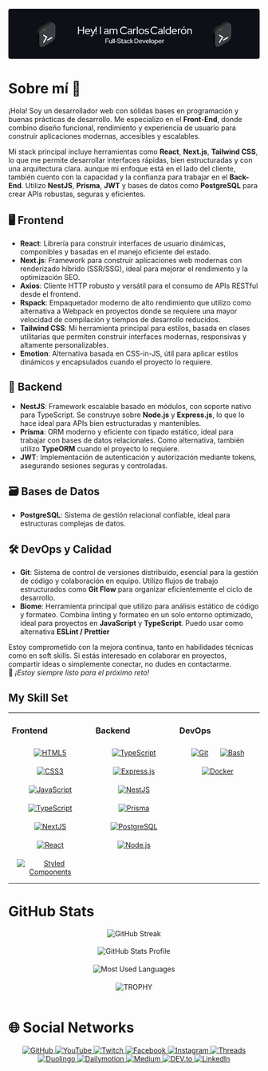 ![Header](./src/img/github-header-image.png)

# Sobre mí 👋

¡Hola! Soy un desarrollador web con sólidas bases en programación y buenas prácticas de desarrollo. Me especializo en el **Front-End**, donde combino diseño funcional, rendimiento y experiencia de usuario para construir aplicaciones modernas, accesibles y escalables.

Mi stack principal incluye herramientas como **React**, **Next.js**, **Tailwind CSS**, lo que me permite desarrollar interfaces rápidas, bien estructuradas y con una arquitectura clara.  aunque mi enfoque está en el lado del cliente, también cuento con la capacidad y la confianza para trabajar en el **Back-End**. Utilizo **NestJS**, **Prisma**, **JWT** y bases de datos como **PostgreSQL** para crear APIs robustas, seguras y eficientes.

## 🖥️ Frontend

- **React**: Librería para construir interfaces de usuario dinámicas, componibles y basadas en el manejo eficiente del estado.
- **Next.js**: Framework para construir aplicaciones web modernas con renderizado híbrido (SSR/SSG), ideal para mejorar el rendimiento y la optimización SEO.
- **Axios**: Cliente HTTP robusto y versátil para el consumo de APIs RESTful desde el frontend.
- **Rspack**: Empaquetador moderno de alto rendimiento que utilizo como alternativa a Webpack en proyectos donde se requiere una mayor velocidad de compilación y tiempos de desarrollo reducidos.
- **Tailwind CSS**: Mi herramienta principal para estilos, basada en clases utilitarias que permiten construir interfaces modernas, responsivas y altamente personalizables.
- **Emotion**: Alternativa basada en CSS-in-JS, útil para aplicar estilos dinámicos y encapsulados cuando el proyecto lo requiere.

## 🧠 Backend

- **NestJS**: Framework escalable basado en módulos, con soporte nativo para TypeScript. Se construye sobre **Node.js** y **Express.js**, lo que lo hace ideal para APIs bien estructuradas y mantenibles.
- **Prisma**: ORM moderno y eficiente con tipado estático, ideal para trabajar con bases de datos relacionales. Como alternativa, también utilizo **TypeORM** cuando el proyecto lo requiere.
- **JWT**: Implementación de autenticación y autorización mediante tokens, asegurando sesiones seguras y controladas.

## 🗃️ Bases de Datos

- **PostgreSQL**: Sistema de gestión relacional confiable, ideal para estructuras complejas de datos.

## 🛠️ DevOps y Calidad

- **Git**: Sistema de control de versiones distribuido, esencial para la gestión de código y colaboración en equipo. Utilizo flujos de trabajo estructurados como **Git Flow** para organizar eficientemente el ciclo de desarrollo.
- **Biome**: Herramienta principal que utilizo para análisis estático de código y formateo. Combina linting y formateo en un solo entorno optimizado, ideal para proyectos en **JavaScript** y **TypeScript**. Puedo usar como alternativa **ESLint / Prettier**

Estoy comprometido con la mejora continua, tanto en habilidades técnicas como en soft skills. Si estás interesado en colaborar en proyectos, compartir ideas o simplemente conectar, no dudes en contactarme.  
🚀 *¡Estoy siempre listo para el próximo reto!*

## My Skill Set  

<table><tr><td valign="top" width="33%">

### Frontend  

<div align="center">  
<a href="https://en.wikipedia.org/wiki/HTML5" target="_blank"><img style="margin: 10px" src="https://profilinator.rishav.dev/skills-assets/html5-original-wordmark.svg" alt="HTML5" height="75" /></a>  
<a href="https://www.w3schools.com/css/" target="_blank"><img style="margin: 10px" src="https://profilinator.rishav.dev/skills-assets/css3-original-wordmark.svg" alt="CSS3" height="75" /></a>  
<a href="https://www.javascript.com/" target="_blank"><img style="margin: 10px" src="https://profilinator.rishav.dev/skills-assets/javascript-original.svg" alt="JavaScript" height="75" /></a>  
<a href="https://www.typescriptlang.org/" target="_blank"><img style="margin: 10px" src="https://profilinator.rishav.dev/skills-assets/typescript-original.svg" alt="TypeScript" height="75" /></a>  
<a href="https://nextjs.org/" target="_blank"><img style="margin: 10px" src="https://profilinator.rishav.dev/skills-assets/nextjs.png" alt="NextJS" height="75" /></a>  
<a href="https://reactjs.org/" target="_blank"><img style="margin: 10px" src="https://profilinator.rishav.dev/skills-assets/react-original-wordmark.svg" alt="React" height="75" /></a>  
<a href="https://styled-components.com/" target="_blank"><img style="margin: 10px" src="https://profilinator.rishav.dev/skills-assets/styled-components.png" alt="Styled Components" height="75" /></a>  
</div>

</td><td valign="top" width="33%">

### Backend  

<div align="center">  
<a href="https://www.typescriptlang.org/" target="_blank"><img style="margin: 10px" src="https://profilinator.rishav.dev/skills-assets/typescript-original.svg" alt="TypeScript" height="75" /></a>  
<a href="https://expressjs.com/" target="_blank"><img style="margin: 10px" src="https://profilinator.rishav.dev/skills-assets/express-original-wordmark.svg" alt="Express.js" height="75" /></a>  
<a href="https://nestjs.com/" target="_blank"><img style="margin: 10px" src="https://profilinator.rishav.dev/skills-assets/nestjs.svg" alt="NestJS" height="75" /></a>  
<a href="https://www.prisma.io/" target="_blank"><img style="margin: 10px" src="https://profilinator.rishav.dev/skills-assets/prisma.png" alt="Prisma" height="75" /></a>  
<a href="https://www.postgresql.org/" target="_blank"><img style="margin: 10px" src="https://profilinator.rishav.dev/skills-assets/postgresql-original-wordmark.svg" alt="PostgreSQL" height="75" /></a>  
<a href="https://nodejs.org/" target="_blank"><img style="margin: 10px" src="https://profilinator.rishav.dev/skills-assets/nodejs-original-wordmark.svg" alt="Node.js" height="75" /></a>  
</div>

</td><td valign="top" width="33%">

### DevOps  

<div align="center">  
<a href="https://github.com/" target="_blank"><img style="margin: 10px" src="https://profilinator.rishav.dev/skills-assets/git-scm-icon.svg" alt="Git" height="75" /></a>  
<a href="https://www.gnu.org/software/bash/" target="_blank"><img style="margin: 10px" src="https://profilinator.rishav.dev/skills-assets/gnu_bash-icon.svg" alt="Bash" height="75" /></a>  
<a href="https://www.docker.com/" target="_blank"><img style="margin: 10px" src="https://profilinator.rishav.dev/skills-assets/docker-original-wordmark.svg" alt="Docker" height="75" /></a>  
</div>

</td></tr></table>

# GitHub Stats

<div>
  <div align="center">
    <img src="https://github-readme-streak-stats.herokuapp.com?user=CarlitosEngineer&theme=transparent&hide_border=true&short_numbers=true" alt="GitHub Streak" />
  </div>
  <br />
  <div align="center">
      <img align="center" width=60% src="https://github-readme-stats.vercel.app/api?username=CarlitosEngineer&show_icons=true&theme=transparent&hide_border=true&short_numbers=true" alt="GitHub Stats Profile" />
  </div>
  <br />
  <div align="center">
      <img align="center" width=50% src="https://github-readme-stats.vercel.app/api/top-langs/?username=CarlitosEngineer&layout=compact&theme=transparent&hide_border=true" alt="Most Used Languages" />
  </div>
  <br />
  <div align="center">
      <img align="center" width="75%" src="https://github-profile-trophy.vercel.app/?username=CarlitosEngineer&theme=transparent&row=1&column=4&margin-h=20&margin-w=20&no-bg=true&no-frame=true" alt="TROPHY" />
  </div>
  <br />
</div>

# 🌐 Social Networks

<div>
  <div align="center">
    <a href="https://github.com/CarlitosEngineer" target="_blank">
      <img src="https://img.shields.io/badge/GitHub-%2324292e.svg?&style=for-the-badge&logo=github&logoColor=white" alt="GitHub"/>
    </a>
    <a href="https://www.youtube.com/@CarlitosEngineer" target="_blank">
      <img src="https://img.shields.io/badge/YouTube-%23FF0000.svg?&style=for-the-badge&logo=YouTube&logoColor=white" alt="YouTube"/>
    </a>
    <a href="https://www.twitch.tv/carlitosengineer" target="_blank">
      <img src="https://img.shields.io/badge/Twitch-%239146FF.svg?&style=for-the-badge&logo=Twitch&logoColor=white" alt="Twitch"/>
    </a>
    <a href="https://www.facebook.com/CarlitosEngineer/" target="_blank">
      <img src="https://img.shields.io/badge/Facebook-%231877F2.svg?&style=for-the-badge&logo=Facebook&logoColor=white" alt="Facebook"/>
    </a>
    <a href="https://www.instagram.com/carlitosengineer/" target="_blank">
      <img src="https://img.shields.io/badge/Instagram-%23E4405F.svg?&style=for-the-badge&logo=Instagram&logoColor=white" alt="Instagram"/>
    </a>
    <a href="https://www.threads.net/@carlitosengineer" target="_blank">
      <img src="https://img.shields.io/badge/Threads-000000?style=for-the-badge&logo=threads&logoColor=white" alt="Threads"/>
    </a>
    <a href="https://www.duolingo.com/profile/CarlitosEngineer" target="_blank">
      <img src="https://img.shields.io/badge/Duolingo-%2377C000.svg?&style=for-the-badge&logo=duolingo&logoColor=white" alt="Duolingo"/>
    </a>
    <a href="https://www.dailymotion.com/CarlitosEngineer" target="_blank">
      <img src="https://img.shields.io/badge/Dailymotion-%230086DC.svg?&style=for-the-badge&logo=dailymotion&logoColor=white" alt="Dailymotion"/>
    </a>
    <a href="https://carlitosengineer.medium.com" target="_blank">
      <img src="https://img.shields.io/badge/Medium-%23000000.svg?&style=for-the-badge&logo=medium&logoColor=white" alt="Medium"/>
    </a>
    <a href="https://dev.to/carlitosengineer" target="_blank">
      <img src="https://img.shields.io/badge/DEV.to-%230A0A0A.svg?&style=for-the-badge&logo=dev.to&logoColor=white" alt="DEV.to"/>
    </a>
    <a href="https://www.linkedin.com/in/carloscalderon01/" target="_blank">
      <img src="https://img.shields.io/badge/LinkedIn-%230077B5.svg?&style=for-the-badge&logo=linkedin&logoColor=white" alt="LinkedIn"/>
    </a>
  </div>
</div>

<br/>